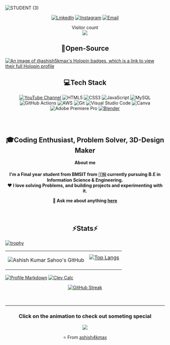 ![STUDENT (3)](https://github.com/user-attachments/assets/a89e2248-b05c-41ed-a526-76db968112ee)

<p align="center">
<a href="https://www.linkedin.com/in/ashish-kumar-sahoo-260643229/" target="_blank" rel="noopener noreferrer"><img alt="LinkedIn" src="https://img.shields.io/badge/LinkedIn-Ashish%20Kumar%20Sahoo-blue?style=flat-square&logo=linkedin"></a>
<a href="https://www.instagram.com/ashish_4k_mx/" target="_blank" rel="noopener noreferrer"><img alt="Instagram" src="https://img.shields.io/badge/Instagram-ashish_kr_4k_-blue?style=flat-square&logo=instagram"></a>
<a href="mailto:ashish10112093@gmail.com" target="_blank" rel="noopener noreferrer"><img alt="Email" src="https://img.shields.io/badge/Email-ashish10112093@gmail.com-blue?style=flat-square&logo=gmail"></a>
</p>

<p align="center"> 
  Visitor count<br>
  <img src="https://profile-counter.glitch.me/darksparks474/count.svg" />
</p>

<h2 align="center"> 
  🌈Open-Source<br>
</h2>

[![An image of @ashish5kmax's Holopin badges, which is a link to view their full Holopin profile](https://holopin.me/ashish5kmax)](https://holopin.io/@ashish5kmax)

<div align="center">
<h2>💻Tech Stack</h2>

[![YouTube Channel](https://img.shields.io/badge/FEEL_FREE_TO_WATCH_MY_YT_CHANNEL-FF0000?style=for-the-badge&logo=youtube&logoColor=white)](https://www.youtube.com/@ashish4k07)
![HTML5](https://img.shields.io/badge/html5-%23E34F26.svg?&style=for-the-badge&logo=html5&logoColor=white)
![CSS3](https://img.shields.io/badge/css3-%231572B6.svg?&style=for-the-badge&logo=css3&logoColor=white)
![JavaScript](https://img.shields.io/badge/javascript-%23323330.svg?&style=for-the-badge&logo=javascript&logoColor=%23F7DF1E)
![MySQL](https://img.shields.io/badge/mysql-%2300f.svg?style=for-the-badge&logo=mysql&logoColor=white)
![GitHub Actions](https://img.shields.io/badge/github%20actions-%232671E5.svg?style=for-the-badge&logo=githubactions&logoColor=white)
![AWS](https://img.shields.io/badge/Amazon_AWS-%23232F3E.svg?style=for-the-badge&logo=amazon-aws&logoColor=%23FF9900)
![Git](https://img.shields.io/badge/git-%23F05033.svg?style=for-the-badge&logo=git&logoColor=white)
![Visual Studio Code](https://img.shields.io/badge/Visual_Studio_Code-0078d7.svg?style=for-the-badge&logo=visual-studio-code&logoColor=white)
![Canva](https://img.shields.io/badge/Canva-00C4CC?style=for-the-badge&logo=canva&logoColor=white)
![Adobe Premiere Pro](https://img.shields.io/badge/Adobe%20Premiere%20Pro-9999FF?style=for-the-badge&logo=adobe%20premiere%20pro&logoColor=white)
[![Blender](https://img.shields.io/badge/Blender-F5792A?style=for-the-badge&logo=blender&logoColor=white)](https://www.blender.org/)

<br/>
<br/>
  <h2>🎓Coding Enthusiast, Problem Solver, 3D-Design Maker</h2>
  <p><strong>About me</strong></p>
  
  <h4>
    I'm a Final year student from BMSIT from 🇮🇳 currently pursuing B.E in Information Science & Engineering.
<div align="center">
   ❤️ I love solving Problems, and building projects and experimenting with it.
   
   💬 Ask me about anything [**here**](mailto:ashish10112093@gmail.com)
</div>
  </h4>
  <br/>
  <h2>⚡Stats⚡</h2>
</div>


[![trophy](https://github-profile-trophy.vercel.app/?username=ashish4kmax&theme=dracula&no-bg=true)](https://github.com/ryo-ma/github-profile-trophy)
<table>
  <tr>
    <td>

![Ashish Kumar Sahoo's GitHub](https://github-readme-stats.vercel.app/api?username=ashish4kmax&show=reviews,discussions_started,discussions_answered,prs_merged,prs_merged_percentage&theme=radical)
    </td>
    <td>[![Top Langs](https://github-readme-stats.vercel.app/api/top-langs/?username=ashish4kmax&theme=radical&layout=pie)](https://github.com/ashish4kmax/github-readme-stats)


    
  </tr>
</table>


[![Profile Markdown](https://github-readme-stats.vercel.app/api/pin/?username=ashish4kmax&repo=ashish4kmax&theme=dark)](https://github.com/ashish4kmax/ashish4kmax)
[![Clev Calc](https://github-readme-stats.vercel.app/api/pin/?username=ashish4kmax&repo=Clev-Calc&theme=dark)](https://github.com/ashish4kmax/Clev-Calc)
<div align="center">
    <a href="https://git.io/streak-stats">
        <img src="https://streak-stats.demolab.com/?user=ashish4kmax&theme=highcontrast" alt="GitHub Streak" />
    </a>
</div>
<br/>
<br/>
<hr/>

<div align="center">
<div>
<div align="center">
  <h3> Click on the animation to check out someting special</h3>
  <a href="https://ashish4kmax.github.io/Snake-Game/" target="_blank">
    <img src="https://raw.githubusercontent.com/ashish4kmax/piyush97/master/charts/github-snake-dark.svg" />
  </a>
</div>

⭐️ From [ashish4kmax](https://github.com/ashish4kmax)

